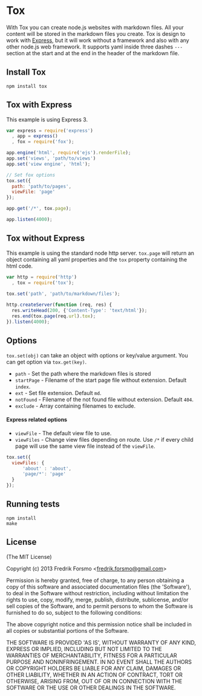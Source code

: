 # Tox

With Tox you can create node.js websites with markdown files. All your content will be stored in the markdown files you create. Tox is design to work with [Express](http://expressjs.com), but it will work without a framework and also with any other node.js web framework. It supports yaml inside three dashes `---` section at the start and at the end in the header of the markdown file.

## Install Tox

```
npm install tox
```

## Tox with Express

This example is using Express 3.

```javascript
var express = require('express')
  , app = express()
  , fox = require('fox');

app.engine('html', require('ejs').renderFile);
app.set('views', 'path/to/views')
app.set('view engine', 'html');

// Set fox options
tox.set({
  path: 'path/to/pages',
  viewFile: 'page'
});

app.get('/*', tox.page);

app.listen(4000);
```

## Tox without Express

This example is using the standard node http server. `tox.page` will return an object containing all yaml properties and the `tox` property containing the html code.

```javascript
var http = require('http')
  , tox = require('tox');
  
tox.set('path', 'path/to/markdown/files');

http.createServer(function (req, res) {
  res.writeHead(200, {'Content-Type': 'text/html'});
  res.end(tox.page(req.url).tox);
}).listen(4000);
```

## Options

`tox.set(obj)` can take an object with options or key/value argument. You can get option via `tox.get(key)`.

* `path` - Set the path where the markdown files is stored
* `startPage` - Filename of the start page file without extension. Default `index`.
* `ext` - Set file extension. Default `md`.
* `notFound` - Filename of the not found file without extension. Default `404`.
* `exclude` - Array containing filenames to exclude.

#### Express related options

* `viewFile` - The default view file to use.
* `viewFiles` - Change view files depending on route. Use `/*` if every child page will use the same view file instead of the `viewFile`.

```javascript
tox.set({
  viewFiles: {
	  'about' : 'about',
	  'page/*': 'page'
  }
});
```

## Running tests

```
npm install
make
```

## License 

(The MIT License)

Copyright (c) 2013 Fredrik Forsmo &lt;fredrik.forsmo@gmail.com&gt;

Permission is hereby granted, free of charge, to any person obtaining
a copy of this software and associated documentation files (the
'Software'), to deal in the Software without restriction, including
without limitation the rights to use, copy, modify, merge, publish,
distribute, sublicense, and/or sell copies of the Software, and to
permit persons to whom the Software is furnished to do so, subject to
the following conditions:

The above copyright notice and this permission notice shall be
included in all copies or substantial portions of the Software.

THE SOFTWARE IS PROVIDED 'AS IS', WITHOUT WARRANTY OF ANY KIND,
EXPRESS OR IMPLIED, INCLUDING BUT NOT LIMITED TO THE WARRANTIES OF
MERCHANTABILITY, FITNESS FOR A PARTICULAR PURPOSE AND NONINFRINGEMENT.
IN NO EVENT SHALL THE AUTHORS OR COPYRIGHT HOLDERS BE LIABLE FOR ANY
CLAIM, DAMAGES OR OTHER LIABILITY, WHETHER IN AN ACTION OF CONTRACT,
TORT OR OTHERWISE, ARISING FROM, OUT OF OR IN CONNECTION WITH THE
SOFTWARE OR THE USE OR OTHER DEALINGS IN THE SOFTWARE.